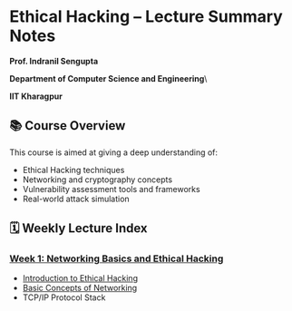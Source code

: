 # Ethical Hacking – Lecture Summary Notes

**Prof. Indranil Sengupta**

**Department of Computer Science and Engineering**\

**IIT Kharagpur**

## 📚 Course Overview

This course is aimed at giving a deep understanding of:
  - Ethical Hacking techniques
  - Networking and cryptography concepts
  - Vulnerability assessment tools and frameworks
  - Real-world attack simulation

## 🗓 Weekly Lecture Index
### [Week 1: Networking Basics and Ethical Hacking](Week1.md)
- [Introduction to Ethical Hacking](Week1.md#️-introduction-to-ethical-hacking)
- [Basic Concepts of Networking](Week1.md#-networking-basics)
- TCP/IP Protocol Stack
